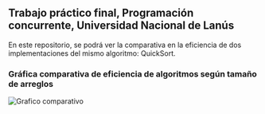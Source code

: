 ## Trabajo práctico final, Programación concurrente, Universidad Nacional de Lanús
En este repositorio, se podrá ver la comparativa en la eficiencia de dos implementaciones del mismo algoritmo: QuickSort.

### Gráfica comparativa de eficiencia de algoritmos según tamaño de arreglos
![Grafico comparativo](https://github.com/user-attachments/assets/a6af0865-4dc4-46e6-8f71-b766ff795f6d)
